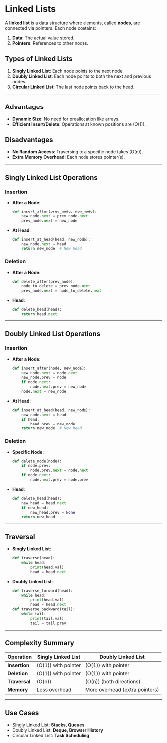 # Linked Lists

A **linked list** is a data structure where elements, called **nodes**, are connected via pointers. Each node contains:
1. **Data**: The actual value stored.
2. **Pointers**: References to other nodes.

## Types of Linked Lists
1. **Singly Linked List**: Each node points to the next node.
2. **Doubly Linked List**: Each node points to both the next and previous nodes.
3. **Circular Linked List**: The last node points back to the head.

---

## Advantages
- **Dynamic Size**: No need for preallocation like arrays.
- **Efficient Insert/Delete**: Operations at known positions are \(O(1)\).

## Disadvantages
- **No Random Access**: Traversing to a specific node takes \(O(n)\).
- **Extra Memory Overhead**: Each node stores pointer(s).

---

## Singly Linked List Operations

### **Insertion**
- **After a Node**:
    ```python
    def insert_after(prev_node, new_node):
        new_node.next = prev_node.next
        prev_node.next = new_node
    ```
- **At Head**:
    ```python
    def insert_at_head(head, new_node):
        new_node.next = head
        return new_node  # New head
    ```

### **Deletion**
- **After a Node**:
    ```python
    def delete_after(prev_node):
        node_to_delete = prev_node.next
        prev_node.next = node_to_delete.next
    ```
- **Head**:
    ```python
    def delete_head(head):
        return head.next
    ```

---

## Doubly Linked List Operations

### **Insertion**
- **After a Node**:
    ```python
    def insert_after(node, new_node):
        new_node.next = node.next
        new_node.prev = node
        if node.next:
            node.next.prev = new_node
        node.next = new_node
    ```
- **At Head**:
    ```python
    def insert_at_head(head, new_node):
        new_node.next = head
        if head:
            head.prev = new_node
        return new_node  # New head
    ```

### **Deletion**
- **Specific Node**:
    ```python
    def delete_node(node):
        if node.prev:
            node.prev.next = node.next
        if node.next:
            node.next.prev = node.prev
    ```
- **Head**:
    ```python
    def delete_head(head):
        new_head = head.next
        if new_head:
            new_head.prev = None
        return new_head
    ```

---

## Traversal
- **Singly Linked List**:
    ```python
    def traverse(head):
        while head:
            print(head.val)
            head = head.next
    ```
- **Doubly Linked List**:
    ```python
    def traverse_forward(head):
        while head:
            print(head.val)
            head = head.next
    def traverse_backward(tail):
        while tail:
            print(tail.val)
            tail = tail.prev
    ```

---

## Complexity Summary

| **Operation**       | **Singly Linked List** | **Doubly Linked List** |
|----------------------|------------------------|-------------------------|
| **Insertion**        | \(O(1)\) with pointer | \(O(1)\) with pointer   |
| **Deletion**         | \(O(1)\) with pointer | \(O(1)\) with pointer   |
| **Traversal**        | \(O(n)\)              | \(O(n)\) (both directions) |
| **Memory**           | Less overhead         | More overhead (extra pointers) |

---

## Use Cases
- Singly Linked List: **Stacks, Queues**
- Doubly Linked List: **Deque, Browser History**
- Circular Linked List: **Task Scheduling**
